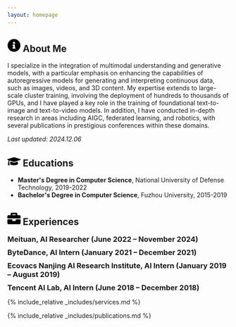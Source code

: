 ```yaml
---
layout: homepage
---
```


<div id="about-me">
  <h2><img src="assets/info-circle-solid.svg" width="30px"> About Me</h2>
  <p>
    I specialize in the integration of multimodal understanding and generative models, with a particular emphasis on enhancing the capabilities of autoregressive models for generating and interpreting continuous data, such as images, videos, and 3D content. My expertise extends to large-scale cluster training, involving the deployment of hundreds to thousands of GPUs, and I have played a key role in the training of foundational text-to-image and text-to-video models. In addition, I have conducted in-depth research in areas including AIGC, federated learning, and robotics, with several publications in prestigious conferences within these domains.
  </p>
  <p><em>Last updated: 2024.12.06</em></p>
</div>

<div id="educations">
  <h2><img src="assets/graduation-cap-solid.svg" width="30px"> Educations</h2>
  <ul>
    <li><strong>Master's Degree in Computer Science</strong>, National University of Defense Technology, 2019-2022</li>
    <li><strong>Bachelor's Degree in Computer Science</strong>, Fuzhou University, 2015-2019</li>
  </ul>
</div>

<div id="experiences">
  <h2><img src="assets/briefcase-solid.svg" width="30px"> Experiences</h2>

  <!-- Meituan -->
  <div class="experience">
    <h3 class="experience-title"><strong>Meituan, AI Researcher</strong> (June 2022 – November 2024)</h3>
    <div class="experience-details">
      <h4>Model Development and Training:</h4>
      <ul>
        <li>Led the initial training of foundational text-to-image and text-to-video models, contributing to the development of state-of-the-art generative models.</li>
        <li>Advanced the creation of a unified multimodal model architecture that integrates autoregressive models for both generative and understanding tasks, enhancing performance across multiple modalities.</li>
      </ul>
      <h4>Data Curation Framework:</h4>
      <ul>
        <li>Spearheaded the design and development of an innovative DataCuration framework, enabling seamless handling of image and video data.</li>
        <li>Engineered a unified data packaging format and user-friendly front-end visualization interface to streamline data management processes.</li>
        <li>Enhanced the framework with capabilities for automatic data captioning and filtering, thereby supporting sophisticated text-to-image and text-to-video generation workflows.</li>
      </ul>
      <h4>Innovative Applications in Creative Industries:</h4>
      <ul>
        <li>Explored and applied Stable Diffusion (SD) and Stable Video Diffusion (SVD) technologies to develop novel solutions for the creative industry.</li>
        <li>Developed dynamic product imagery and content generation systems with distinctive identifiers, driving intelligent and creative business applications.</li>
      </ul>
    </div>
  </div>

  <!-- ByteDance -->
  <div class="experience">
    <h3 class="experience-title"><strong>ByteDance, AI Intern</strong> (January 2021 – December 2021)</h3>
    <div class="experience-details">
      <ul>
        <li>Contributed to algorithm optimization and the development of federated learning systems, enhancing privacy-preserving machine learning techniques and optimizing distributed model training.</li>
      </ul>
    </div>
  </div>

  <!-- Ecovacs Nanjing AI Research Institute -->
  <div class="experience">
    <h3 class="experience-title"><strong>Ecovacs Nanjing AI Research Institute, AI Intern</strong> (January 2019 – August 2019)</h3>
    <div class="experience-details">
      <ul>
        <li>Worked on Simultaneous Localization and Mapping (SLAM) for autonomous robots, focusing on dense indoor environment construction for advanced sweeping robots, improving navigation and efficiency.</li>
      </ul>
    </div>
  </div>

  <!-- Tencent AI Lab -->
  <div class="experience">
    <h3 class="experience-title"><strong>Tencent AI Lab, AI Intern</strong> (June 2018 – December 2018)</h3>
    <div class="experience-details">
      <ul>
        <li>Developed depth fusion techniques for 3D face reconstruction using the iPhone depth camera, contributing to improvements in facial recognition and augmented reality applications.</li>
      </ul>
    </div>
  </div>
</div>

<!-- Add JavaScript and CSS -->
<style>
  .experience-details {
    display: none;
    margin-top: 10px;
    padding-left: 20px;
  }
  .experience-title {
    cursor: pointer;
    margin: 10px 0;
  }
  .experience-title:hover {
    color: #007bff;
  }
</style>

<script>
  // Add click event to experience titles to toggle visibility of details
  const experienceTitles = document.querySelectorAll('.experience-title');

  experienceTitles.forEach(title => {
    title.addEventListener('click', function() {
      const details = this.nextElementSibling; // Get the corresponding details div
      if (details.style.display === 'block') {
        details.style.display = 'none'; // Hide if currently shown
      } else {
        details.style.display = 'block'; // Show if currently hidden
      }
    });
  });
</script>

{% include_relative _includes/services.md %}

{% include_relative _includes/publications.md %}